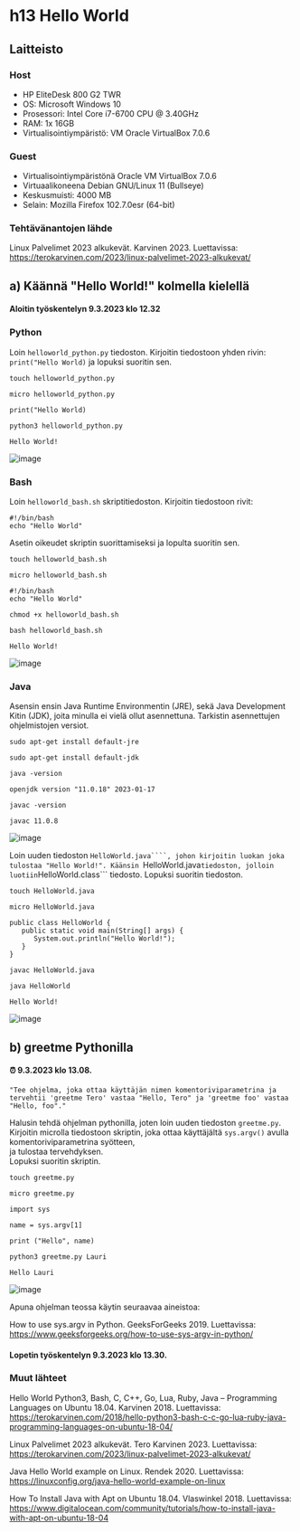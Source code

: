 # h13 Hello World

## Laitteisto  

### Host  

* HP EliteDesk 800 G2 TWR  
* OS: Microsoft Windows 10   
* Prosessori: Intel Core i7-6700 CPU @ 3.40GHz  
* RAM: 1x 16GB  
* Virtualisointiympäristö: VM Oracle VirtualBox 7.0.6  

### Guest
* Virtualisointiympäristönä Oracle VM VirtualBox 7.0.6  
* Virtuaalikoneena Debian GNU/Linux 11 (Bullseye)  
* Keskusmuisti: 4000 MB   
* Selain: Mozilla Firefox 102.7.0esr (64-bit)  

### Tehtävänantojen lähde  

Linux Palvelimet 2023 alkukevät. Karvinen 2023. Luettavissa: https://terokarvinen.com/2023/linux-palvelimet-2023-alkukevat/  

## a) Käännä "Hello World!" kolmella kielellä  

#### Aloitin työskentelyn 9.3.2023 klo 12.32  

### Python  

Loin ```helloworld_python.py``` tiedoston. Kirjoitin tiedostoon yhden rivin: ```print("Hello World)``` ja lopuksi suoritin sen.  
  
```touch helloworld_python.py```  
  
```micro helloworld_python.py```  
  
```print("Hello World)```  
  
```python3 helloworld_python.py```  
  
```Hello World!```  
  
  
![image](https://user-images.githubusercontent.com/90974678/223998820-fedc0693-67bf-45ff-b0ab-fd31a98a7156.png)
  
### Bash  

Loin ```helloworld_bash.sh``` skriptitiedoston. Kirjoitin tiedostoon rivit:  
```
#!/bin/bash
echo "Hello World"
```  
Asetin oikeudet skriptin suorittamiseksi ja lopulta suoritin sen.  

```touch helloworld_bash.sh```  
  
```micro helloworld_bash.sh```  
  
```
#!/bin/bash
echo "Hello World"
```  
  
```chmod +x helloworld_bash.sh```  
  
```bash helloworld_bash.sh```  
  
```Hello World!```  

![image](https://user-images.githubusercontent.com/90974678/224000510-04ac126d-64a9-4ce7-8865-931dde1a1891.png)  

### Java  

Asensin ensin Java Runtime Environmentin (JRE), sekä Java Development Kitin (JDK), joita minulla ei vielä ollut asennettuna. Tarkistin asennettujen ohjelmistojen versiot.  
  
```sudo apt-get install default-jre```  
  
```sudo apt-get install default-jdk```  
  
```java -version```  
  
```openjdk version "11.0.18" 2023-01-17```  
  
```javac -version```  
  
```javac 11.0.8```  

![image](https://user-images.githubusercontent.com/90974678/224003739-ca87f2e1-262d-4610-846a-446d15bc5ca1.png)

Loin uuden tiedoston ```HelloWorld.java````, johon kirjoitin luokan joka tulostaa "Hello World!". Käänsin ```HelloWorld.java``` tiedoston, jolloin luotiin ```HelloWorld.class``` tiedosto. 
Lopuksi suoritin tiedoston.  

```touch HelloWorld.java```  
  
```micro HelloWorld.java```  
  
```
public class HelloWorld {
   public static void main(String[] args) {
      System.out.println("Hello World!");
   }
}
```  
  
```javac HelloWorld.java```  
  
```java HelloWorld```  
  
```Hello World!```  
  


![image](https://user-images.githubusercontent.com/90974678/224004684-147ef163-1995-46f5-9193-014ca3f8be4a.png)  

## b) greetme Pythonilla  

#### ⏰ 9.3.2023 klo 13.08.  
  
```"Tee ohjelma, joka ottaa käyttäjän nimen komentoriviparametrina ja tervehtii 'greetme Tero' vastaa "Hello, Tero" ja 'greetme foo' vastaa "Hello, foo"."```  

Halusin tehdä ohjelman pythonilla, joten loin uuden tiedoston ```greetme.py```. Kirjoitin microlla tiedostoon skriptin, joka ottaa käyttäjältä ```sys.argv()``` avulla komentoriviparametrina syötteen,  
ja tulostaa tervehdyksen.  
Lopuksi suoritin skriptin.  

```touch greetme.py```  
  
```micro greetme.py```  
  
```
import sys

name = sys.argv[1]

print ("Hello", name)
```  
  
```python3 greetme.py Lauri```  
  
```Hello Lauri```  
  

![image](https://user-images.githubusercontent.com/90974678/224009840-307c13db-1707-4756-874b-ceab1eb21abd.png)  

Apuna ohjelman teossa käytin seuraavaa aineistoa:  
  
How to use sys.argv in Python. GeeksForGeeks 2019. Luettavissa: https://www.geeksforgeeks.org/how-to-use-sys-argv-in-python/  
  
  
#### Lopetin työskentelyn 9.3.2023 klo 13.30.

### Muut lähteet

Hello World Python3, Bash, C, C++, Go, Lua, Ruby, Java – Programming Languages on Ubuntu 18.04. Karvinen 2018. Luettavissa: https://terokarvinen.com/2018/hello-python3-bash-c-c-go-lua-ruby-java-programming-languages-on-ubuntu-18-04/

Linux Palvelimet 2023 alkukevät. Tero Karvinen 2023. Luettavissa: https://terokarvinen.com/2023/linux-palvelimet-2023-alkukevat/  

Java Hello World example on Linux. Rendek 2020. Luettavissa: https://linuxconfig.org/java-hello-world-example-on-linux


How To Install Java with Apt on Ubuntu 18.04. Vlaswinkel 2018. Luettavissa: https://www.digitalocean.com/community/tutorials/how-to-install-java-with-apt-on-ubuntu-18-04  




